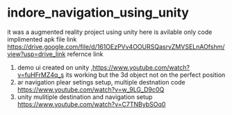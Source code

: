 # indore_navigation_using_unity
it was a augmented reality project using unity
here is avilable only code
implimented apk file link https://drive.google.com/file/d/161OEzPVv4OOURSQasrvZMVSELnAOfshm/view?usp=drive_link
refernce link 
1. demo ui created on unity ,https://www.youtube.com/watch?v=fuHFrMZ4q_s   its working but the 3d object  not on the perfect position
2. ar navigation plear setings setup, multiple destnation code https://www.youtube.com/watch?v=w_9LG_D9c0Q
3. unity mulitiple destination and navigation setup  https://www.youtube.com/watch?v=C7TNBybSOq0
